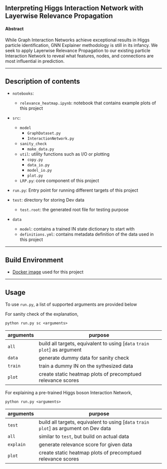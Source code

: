 ## Interpreting Higgs Interaction Network with Layerwise Relevance Propagation

#### Abstract

While Graph Interaction Networks achieve exceptional results in Higgs particle identification, GNN Explainer methodology is still in its infancy. We seek to apply Layerwise Relevance Propagation to our existing particle Interaction Network to reveal what features, nodes, and connections are most influential in prediction. 

<hr>

## Description of contents


* `notebooks`:
    * `relevance_heatmap.ipynb`: notebook that contains example plots of this project
* `src`:
    * `model`
        * `GraphDataset.py`
        * `InteractionNetwork.py`
    * `sanity_check`
        * `make_data.py`
    * `util`: utility functions such as I/O or plotting
        * `copy.py`
        * `data_io.py`
        * `model_io.py`
        * `plot.py`
    * `LRP.py`: core component of this project

* `run.py`: Entry point for running different targets of this project
* `test`: directory for storing Dev data
    * `test.root`: the generated root file for testing purpose
* `data`
    * `model`: contains a trained IN state dictionary to start with
    * `definitions.yml`: contains metadata definition of the data used in this project
<hr>

## Build Environment
* [Docker image](https://hub.docker.com/repository/docker/shiro0x19a/higgs-interaction-network) used for this project

<hr>


## Usage
To use `run.py`, a list of supported arguments are provided below

For sanity check of the explanation,
```
python run.py sc <arguments>
```
|arguments|purpose|
|-|-|
|`all`|build all targets, equivalent to using [`data` `train` `plot`] as argument|
|`data`| generate dummy data for sanity check|
|`train`| train a dummy IN on the sythesized data|
|`plot`|create static heatmap plots of precomptued relevance scores|



For explaining a pre-trained Higgs boson Interaction Network,
```
python run.py <arguments>
```
|arguments|purpose|
|-|-|
|`test`| build all targets, equivalent to using [`data` `train` `plot`] as argument on Dev data|
|`all`| similar to `test`, but build on actual data|
|`explain`| generate relevance score for given data|
|`plot`| create static heatmap plots of precomptued relevance scores|

<br>

